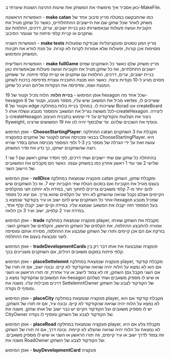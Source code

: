 כאן אסביר איך מימשתי את המשחק ואת שיטות ההרצה השונות שיצרתי ב-MakeFile.

האפשרות הראשונה - **make catan** כמו שהתבקשנו במטלה מריץ סיבוב אחד של משחק לאחר שכל שחקן שם את היישובים ההתחלתיים, כאשר כל שחקן מטיל את הקוביות ועושה פעולות 
שבאפשרותו כגון בניית ישובים, ערים, דרכים, החלפות עם שחקנים או קניית קלפי פיתוח עד שנגמר הסיבוב.
 
האפשרות השניה - **make tests** מריץ המון טסטים ופונקציונליות שבודקת שפעולות מסוימות אכן קורות, ופעולות שלא אמורות לקרות לא קורות.
על מנת לוודא את תקינות המשחק והמימוש.

האפשרות השלישית - **make fullGame** מריץ משחק שלם כאשר כל השחקנים שמים יישובים התחלתיים, ואז כל שחקן מטיל את הקוביות ועושה פעולות 
שבאפשרותו כגון בניית ישובים, ערים, דרכים, החלפות עם שחקנים או קניית קלפי פיתוח. עד ששחקן מסוים מגיע ל-10 נקודות וניצח.
כאשר הוא מנצח התוכנית עוצרת מדפיסה ברכות לשחקן המנצח ושמו, ומדפיסה את הנקודות אליהם הגיע כל שחקן.

אופן המימוש - **בניית הלוח**: הלוח מכיל וקטור של 19 hexagon שכל אחד מה-hexagon מכיל את המשאב שיש עליו, מספר מטבע, וקטור של 6 vertex ששייכים לו, ווקטור של 6 edge ששייכות לו.
במהלך בניית בלוח במחלקה Borad אנו createBoard לכל משושה נגריל את המשאב והמספר מטבע ונשלח אותו ל-createHexagon ליצירה. 
ב-createHexagon ניצור את הצלעות והקודקודים על ידי שימוש בתבנית העיצוב flyweight, ונוסיף את השכנים שלהם.
עד שלבסוף יהיה לנו את 19 המשושים שרצינו.

אופן המימוש - **ChooseStartingPlayer**: המחלקה catan מקבלת את 3 השחקנים בבנאי ומכניסה אותם לוקטור של שחקנים בפונקציה ChooseStartingPlayer. 
היא עושה זאת על ידי הגרלה של מספר בין 1-3 ולפי המספר מכניסה אותם בסדר שהיא רוצה שהשחקנים ישחקו, כך נדע את סדר המשחק.

בהתחלה כל שחקן שם שתי יישובים ושתי דרכים, לפי הסדר שחקן ראשון שם 1 שני 1 שלישי 2 שני עוד 1 ראשון אחרון כמו במשחק עצמו. 
כאשר הם מקבלים את המשאבים של היישוב השני.

אופן המימוש - **rollDice** פונקציה שנמצאת במחלקה catan ומקבלת שחקן, השחקן בעצם מטיל את הקוביות ואם בסכום הטלת שתי הקוביות יצא 7.
אז כל השחקנים שיש להם יותר מ-7 קלפי משאבים צריכים לחתוך חצי, במידה ולא יחתכו חצי מהקלפים הקיימים אצלם נקבל שגיאה שהשחקן לא ויתר על הקלפים שהוא צריך.
אם יצא כל מספר אחר כל השחקנים שיש להם ישוב או עיר בקודקוד שנמצא ב-hexagon שמכיל מטבע בעל המספר הזה יקבלו את המשאב שנמצא עליו.
במידה וקיים ישוב יקבלו קלף אחד, במידה ועיר 2 קלפים, ישוב ועיר 3 וכן הלאה.


אופן המימוש - **trade** פונקציה שנמצאת במחלקה player, מקבלת את השחקן שאיתו אמורה להתבצע ההחלפה, את הקלפים של השחקן הראשון, והקלפים של השחקן השני.
בודקת אם הם אכן קיימים ותורו של השחקן שמבצע את ההחלפה, מסירה אותם ומוסיפה לשני ומבצעת בעצם את ההחלפה.

אופן המימוש - **tradeDevelopmentCards** פונקציה שמבצעת את אותו דבר רק בין קלפי פיתוח במקום משאבים רגילים, אם השחקנים מעוניינים בכך.

אופן המימוש - **placeSettelemnt** פונקציה שנמצאת במחלקה player, מקבלת קודקוד אם הוא לא נמצא על הלוח יהיה שגיאה שהקודקוד לא קיים.
ובונה ישוב, אם זה תורו של השחקן, זה לא צמוד לישוב או עיר אחרת, זה תורו הראשון או השני (אם השני מקבל גם את המשאבים שהקודקוד נמצא ב-hexagon שלהם) או שיש לו מספיק משאבים ושתי דרכים מובילות עליו.
משנה את SettelemntOwner של הקודקוד לצבע של השחקן ומוסיף לו נקודה.

אופן המימוש - **placeCity** פונקציה שנמצאת במחלקה player, מקבלת קודקוד אם הוא לא נמצא על הלוח יהיה שגיאה שהקודקוד לא קיים.
ובונה עיר, אם זה תורו של השחקן, יש לו מספיק משאבים ועל הקודקוד הקיים יש כבר ישוב של אותו שחקן.
משנה את CityOwner של הקודקוד לצבע של השחקן ומוסיף לו נקודה.

אופן המימוש - **placeRoad** פונקציה שנמצאת במחלקה player, מקבלת צלע אם היא לא נמצאת על הלוח יהיה שגיאה שהצלע לא קיימת.
ובונה דרך, אם זה תורו של השחקן וזה צמוד לדרך ישוב או עיר קיימים, וזה תורו הראשון או השני או שיש לו מספיק משאבים.
משנה את RoadOwner של הקודקוד לצבע של השחקן.

אופן המימוש - **buyDevelopmentCard** פונקציה



